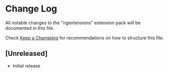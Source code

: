 # Change Log
All notable changes to the "ngextensions" extension pack will be documented in this file.

Check [Keep a Changelog](http://keepachangelog.com/) for recommendations on how to structure this file.

## [Unreleased]
- Initial release

